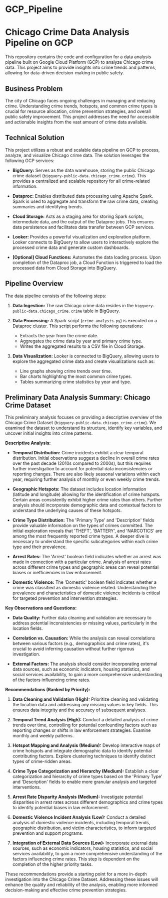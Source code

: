 # GCP_Pipeline

# Chicago Crime Data Analysis Pipeline on GCP

This repository contains the code and configuration for a data analysis pipeline built on Google Cloud Platform (GCP) to analyze Chicago crime data. This project aims to provide insights into crime trends and patterns, allowing for data-driven decision-making in public safety.

## Business Problem

The city of Chicago faces ongoing challenges in managing and reducing crime. Understanding crime trends, hotspots, and common crime types is crucial for resource allocation, crime prevention strategies, and overall public safety improvement. This project addresses the need for accessible and actionable insights from the vast amount of crime data available.

## Technical Solution

This project utilizes a robust and scalable data pipeline on GCP to process, analyze, and visualize Chicago crime data.  The solution leverages the following GCP services:

*   **BigQuery:** Serves as the data warehouse, storing the public Chicago crime dataset (`bigquery-public-data.chicago_crime.crime`). This provides a centralized and scalable repository for all crime-related information.

*   **Dataproc:** Enables distributed data processing using Apache Spark.  Spark is used to aggregate and transform the raw crime data, creating summaries and identifying trends.

*   **Cloud Storage:** Acts as a staging area for storing Spark scripts, intermediate data, and the output of the Dataproc jobs.  This ensures data persistence and facilitates data transfer between GCP services.

*   **Looker:** Provides a powerful visualization and exploration platform. Looker connects to BigQuery to allow users to interactively explore the processed crime data and generate custom dashboards.

*   **[Optional] Cloud Functions:** Automates the data loading process. Upon completion of the Dataproc job, a Cloud Function is triggered to load the processed data from Cloud Storage into BigQuery.

## Pipeline Overview

The data pipeline consists of the following steps:

1.  **Data Ingestion:** The raw Chicago crime data resides in the `bigquery-public-data.chicago_crime.crime` table in BigQuery.

2.  **Data Processing:** A Spark script (`crime_analysis.py`) is executed on a Dataproc cluster. This script performs the following operations:
    *   Extracts the year from the crime date.
    *   Aggregates the crime data by year and primary crime type.
    *   Writes the aggregated results to a CSV file in Cloud Storage.

3.  **Data Visualization:** Looker is connected to BigQuery, allowing users to explore the aggregated crime data and create visualizations such as:
    *   Line graphs showing crime trends over time.
    *   Bar charts highlighting the most common crime types.
    *   Tables summarizing crime statistics by year and type.


## Preliminary Data Analysis Summary: Chicago Crime Dataset

This preliminary analysis focuses on providing a descriptive overview of the Chicago Crime Dataset (`bigquery-public-data.chicago_crime.crime`). We examined the dataset to understand its structure, identify key variables, and uncover initial insights into crime patterns.

**Descriptive Analysis:**

*   **Temporal Distribution:** Crime incidents exhibit a clear temporal distribution. Initial observations suggest a decline in overall crime rates over the past decade (2010s compared to 2000s), but this requires further investigation to account for potential data inconsistencies or reporting changes.  There are also likely seasonal variations within each year, requiring further analysis of monthly or even weekly crime trends.

*   **Geographic Hotspots:**  The dataset includes location information (latitude and longitude) allowing for the identification of crime hotspots.  Certain areas consistently exhibit higher crime rates than others. Further analysis should incorporate demographic data and contextual factors to understand the underlying causes of these hotspots.

*   **Crime Type Distribution:** The 'Primary Type' and 'Description' fields provide valuable information on the types of crimes committed.  The initial exploration reveals that 'THEFT', 'BATTERY', and 'NARCOTICS' are among the most frequently reported crime types. A deeper dive is necessary to understand the specific subcategories within each crime type and their prevalence.

*   **Arrest Rates:** The 'Arrest' boolean field indicates whether an arrest was made in connection with a particular crime.  Analysis of arrest rates across different crime types and geographic areas can reveal potential biases or inefficiencies in law enforcement.

*   **Domestic Violence:** The 'Domestic' boolean field indicates whether a crime was classified as domestic violence related. Understanding the prevalence and characteristics of domestic violence incidents is critical for targeted prevention and intervention strategies.

**Key Observations and Questions:**

*   **Data Quality:**  Further data cleaning and validation are necessary to address potential inconsistencies or missing values, particularly in the location fields.

*   **Correlation vs. Causation:** While the analysis can reveal correlations between various factors (e.g., demographics and crime rates), it's crucial to avoid inferring causation without further rigorous investigation.

*   **External Factors:**  The analysis should consider incorporating external data sources, such as economic indicators, housing statistics, and social services availability, to gain a more comprehensive understanding of the factors influencing crime rates.

**Recommendations (Ranked by Priority):**

1.  **Data Cleaning and Validation (High):** Prioritize cleaning and validating the location data and addressing any missing values in key fields. This ensures data integrity and the accuracy of subsequent analyses.

2.  **Temporal Trend Analysis (High):** Conduct a detailed analysis of crime trends over time, controlling for potential confounding factors such as reporting changes or shifts in law enforcement strategies. Examine monthly and weekly patterns.

3.  **Hotspot Mapping and Analysis (Medium):** Develop interactive maps of crime hotspots and integrate demographic data to identify potential contributing factors. Explore clustering techniques to identify distinct types of crime-ridden areas.

4.  **Crime Type Categorization and Hierarchy (Medium):**  Establish a clear categorization and hierarchy of crime types based on the 'Primary Type' and 'Description' fields to enable more granular analysis and targeted interventions.

5.  **Arrest Rate Disparity Analysis (Medium):**  Investigate potential disparities in arrest rates across different demographics and crime types to identify potential biases in law enforcement.

6.  **Domestic Violence Incident Analysis (Low):**  Conduct a detailed analysis of domestic violence incidents, including temporal trends, geographic distribution, and victim characteristics, to inform targeted prevention and support programs.

7.  **Integration of External Data Sources (Low):** Incorporate external data sources, such as economic indicators, housing statistics, and social services availability, to gain a more comprehensive understanding of the factors influencing crime rates. This step is dependent on the completion of the higher priority tasks.

These recommendations provide a starting point for a more in-depth investigation into the Chicago Crime Dataset. Addressing these issues will enhance the quality and reliability of the analysis, enabling more informed decision-making and effective crime prevention strategies.
